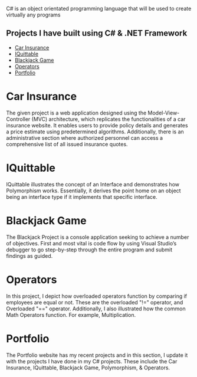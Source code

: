 C# is an object orientated programming language that will be used to create virtually any programs

## Projects I have built using C# & .NET Framework
- [Car Insurance](https://github.com/JameyLBabiuk/Basic-c-sharp-projects/tree/main/MVC%20Entity%20Framework%20Assignment%20Part%204/CarInsurance)
- [IQuittable](https://github.com/JameyLBabiuk/Basic-c-sharp-projects/tree/main/IQuittable)
- [Blackjack Game]()
- [Operators](https://github.com/JameyLBabiuk/Basic-c-sharp-projects/commit/d5be667f6f14f0b8052c9040adab33b9480e6fd6)
- [Portfolio](https://jameylbabiuk.github.io/#)

# Car Insurance

The given project is a web application designed using the Model-View-Controller (MVC) architecture, which replicates the functionalities of a car insurance website. It enables users to provide policy details and generates a price estimate using predetermined algorithms. Additionally, there is an administrative section where authorized personnel can access a comprehensive list of all issued insurance quotes.

# IQuittable

IQuittable illustrates the concept of an Interface and demonstrates how Polymorphism works. Essentially, it derives the point home on an object being an interface type if it implements that specific interface.

# Blackjack Game

The Blackjack Project is a console application seeking to achieve a number of objectives. First and most vital is code flow by using Visual Studio’s debugger to go step-by-step through the entire program and submit findings as guided.

# Operators
In this project, I depict  how overloaded operators function by comparing if employees are equal or not. These are the overloaded "!=" operator, and Overloaded "==" operator. Additionally, I also illustrated how the common Math Operators function. For example, Multiplication.

# Portfolio
The Portfolio website has my recent projects and in this section, I update it with the projects I have done in my C# projects. These include the Car Insurance, IQuittable, Blackjack Game, Polymorphism, & Operators. 